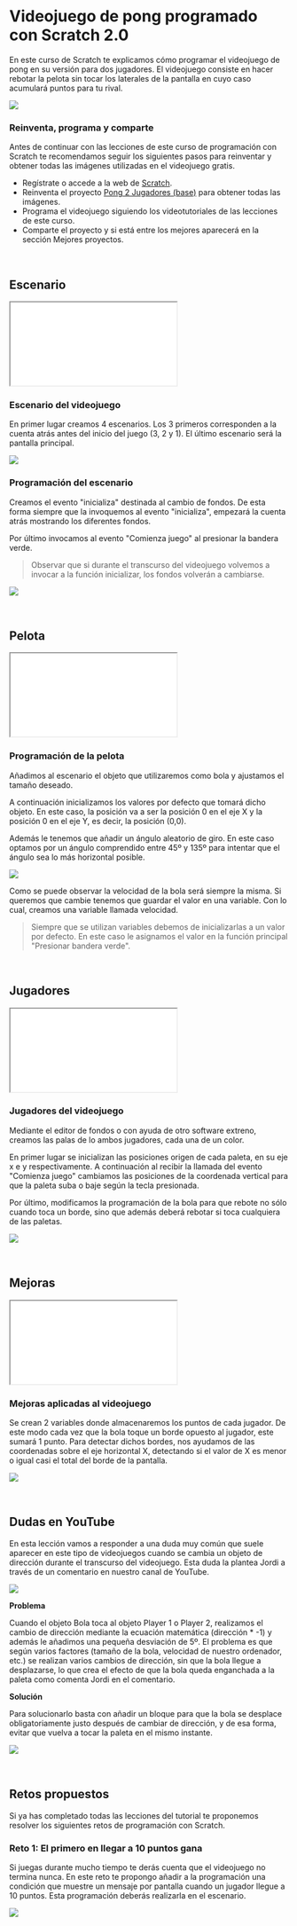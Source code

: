 # Videojuego de pong programado con Scratch 2.0

En este curso de Scratch te explicamos cómo programar el videojuego de pong en su versión para dos jugadores. El videojuego consiste en hacer rebotar la pelota sin tocar los laterales de la pantalla en cuyo caso acumulará puntos para tu rival.

![](img/preview.gif)

### Reinventa, programa y comparte

Antes de continuar con las lecciones de este curso de programación con Scratch te recomendamos seguir los siguientes pasos para reinventar y obtener todas las imágenes utilizadas en el videojuego gratis.

- Regístrate o accede a la web de <a target="_blank" href="https://scratch.mit.edu">Scratch</a>.
- Reinventa el proyecto <a target="_blank" href="https://scratch.mit.edu/projects/118054472/editor">Pong 2 Jugadores (base)</a> para obtener todas las imágenes.
- Programa el videojuego siguiendo los videotutoriales de las lecciones de este curso.
- Comparte el proyecto y si está entre los mejores aparecerá en la sección Mejores proyectos.



<br />



## Escenario

<div class="iframe">
  <iframe src="//www.youtube.com/embed/-S5TDAg2LIw" allowfullscreen></iframe>
</div>

### Escenario del videojuego

En primer lugar creamos 4 escenarios. Los 3 primeros corresponden a la cuenta atrás antes del inicio del juego (3, 2 y 1). El último escenario será la pantalla principal.

![](img/escenario.png)

### Programación del escenario

Creamos el evento "inicializa" destinada al cambio de fondos. De esta forma siempre que la invoquemos al evento "inicializa", empezará la cuenta atrás mostrando los diferentes fondos.

Por último invocamos al evento "Comienza juego" al presionar la bandera verde.

> Observar que si durante el transcurso del videojuego volvemos a invocar a la función inicializar, los fondos volverán a cambiarse.
> 
![](img/escenario-programacion.png)



<br />



## Pelota

<div class="iframe">
  <iframe src="//www.youtube.com/embed/mfNMeEo0cHI" allowfullscreen></iframe>
</div>

### Programación de la pelota

Añadimos al escenario el objeto que utilizaremos como bola y ajustamos el tamaño deseado.

A continuación inicializamos los valores por defecto que tomará dicho objeto. En este caso, la posición va a ser la posición 0 en el eje X y la posición 0 en el eje Y, es decir, la posición (0,0).

Además le tenemos que añadir un ángulo aleatorio de giro. En este caso optamos por un ángulo comprendido entre 45º y 135º para intentar que el ángulo sea lo más horizontal posible.

![](img/pelota.png)

Como se puede observar la velocidad de la bola será siempre la misma. Si queremos que cambie tenemos que guardar el valor en una variable. Con lo cual, creamos una variable llamada velocidad.

> Siempre que se utilizan variables debemos de inicializarlas a un valor por defecto. En este caso le asignamos el valor en la función principal "Presionar bandera verde".



<br />



## Jugadores

<div class="iframe">
  <iframe src="//www.youtube.com/embed/ze-cvFf5DfE" allowfullscreen></iframe>
</div>

### Jugadores del videojuego

Mediante el editor de fondos o con ayuda de otro software extreno, creamos las palas de lo ambos jugadores, cada una de un color.

En primer lugar se inicializan las posiciones origen de cada paleta, en su eje x e y respectivamente. A continuación al recibir la llamada del evento "Comienza juego" cambiamos las posiciones de la coordenada vertical para que la paleta suba o baje según la tecla presionada.

Por último, modificamos la programación de la bola para que rebote no sólo cuando toca un borde, sino que además deberá rebotar si toca cualquiera de las paletas.

![](img/jugadores.png)



<br />



## Mejoras

<div class="iframe">
  <iframe src="//www.youtube.com/embed/qYQzBsWAmhU" allowfullscreen></iframe>
</div>

### Mejoras aplicadas al videojuego

Se crean 2 variables donde almacenaremos los puntos de cada jugador. De este modo cada vez que la bola toque un borde opuesto al jugador, este sumará 1 punto. Para detectar dichos bordes, nos ayudamos de las coordenadas sobre el eje horizontal X, detectando si el valor de X es menor o igual casi el total del borde de la pantalla.

![](img/mejoras.png)



<br />


## Dudas en YouTube

En esta lección vamos a responder a una duda muy común que suele aparecer en este tipo de videojuegos cuando se cambia un objeto de dirección durante el transcurso del videojuego. Esta duda la plantea Jordi a través de un comentario en nuestro canal de YouTube.

![](img/duda-de-jordi.png)

**Problema**

Cuando el objeto Bola toca al objeto Player 1 o Player 2, realizamos el cambio de dirección mediante la ecuación matemática (dirección * -1) y además le añadimos una pequeña desviación de 5º. El problema es que según varios factores (tamaño de la bola, velocidad de nuestro ordenador, etc.) se realizan varios cambios de dirección, sin que la bola llegue a desplazarse, lo que crea el efecto de que la bola queda enganchada a la paleta como comenta Jordi en el comentario.

**Solución**

Para solucionarlo basta con añadir un bloque para que la bola se desplace obligatoriamente justo después de cambiar de dirección, y de esa forma, evitar que vuelva a tocar la paleta en el mismo instante.

![](img/duda-de-jordi-solucion.png)



<br />



## Retos propuestos

Si ya has completado todas las lecciones del tutorial te proponemos resolver los siguientes retos de programación con Scratch.

### Reto 1: El primero en llegar a 10 puntos gana

Si juegas durante mucho tiempo te derás cuenta que el videojuego no termina nunca. En este reto te propongo añadir a la programación una condición que muestre un mensaje por pantalla cuando un jugador llegue a 10 puntos. Esta programación deberás realizarla en el escenario.

![](img/reto-1.png)
